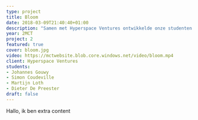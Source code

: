 ```yaml
---
type: project
title: Bloom
date: 2018-03-09T21:40:40+01:00
description: "Samen met Hyperspace Ventures ontwikkelde onze studenten een IOT app die het verlichtingsproduct Bloom slim maakt."
year: 2MCT
project: 2
featured: true
cover: bloom.jpg
video: https://mctwebsite.blob.core.windows.net/video/bloom.mp4
client: Hyperspace Ventures
students:
- Johannes Gouwy
- Simon Coudeville
- Martijn Loth
- Dieter De Preester
draft: false
---
```


Hallo, ik ben extra content
